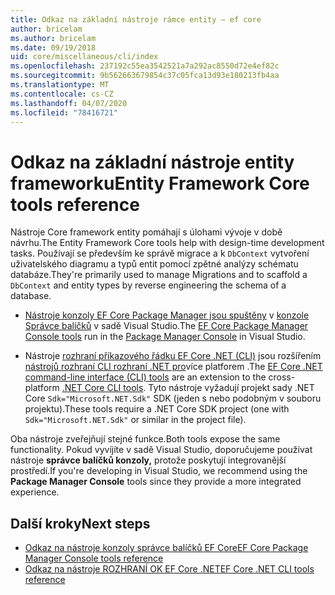 ```yaml
---
title: Odkaz na základní nástroje rámce entity – ef core
author: bricelam
ms.author: bricelam
ms.date: 09/19/2018
uid: core/miscellaneous/cli/index
ms.openlocfilehash: 237192c55ea3542521a7a292ac8550d72e4ef82c
ms.sourcegitcommit: 9b562663679854c37c05fca13d93e180213fb4aa
ms.translationtype: MT
ms.contentlocale: cs-CZ
ms.lasthandoff: 04/07/2020
ms.locfileid: "78416721"
---
```

# <a name="entity-framework-core-tools-reference"></a><span data-ttu-id="0adeb-102">Odkaz na základní nástroje entity frameworku</span><span class="sxs-lookup"><span data-stu-id="0adeb-102">Entity Framework Core tools reference</span></span>

<span data-ttu-id="0adeb-103">Nástroje Core framework entity pomáhají s úlohami vývoje v době návrhu.</span><span class="sxs-lookup"><span data-stu-id="0adeb-103">The Entity Framework Core tools help with design-time development tasks.</span></span> <span data-ttu-id="0adeb-104">Používají se především ke správě migrace a k `DbContext` vytvoření uživatelského diagramu a typů entit pomocí zpětné analýzy schématu databáze.</span><span class="sxs-lookup"><span data-stu-id="0adeb-104">They're primarily used to manage Migrations and to scaffold a `DbContext` and entity types by reverse engineering the schema of a database.</span></span>

* <span data-ttu-id="0adeb-105">[Nástroje konzoly EF Core Package Manager jsou spuštěny](powershell.md) v [konzole Správce balíčků](https://docs.microsoft.com/nuget/tools/package-manager-console) v sadě Visual Studio.</span><span class="sxs-lookup"><span data-stu-id="0adeb-105">The [EF Core Package Manager Console tools](powershell.md) run in the [Package Manager Console](https://docs.microsoft.com/nuget/tools/package-manager-console) in Visual Studio.</span></span>

* <span data-ttu-id="0adeb-106">Nástroje [rozhraní příkazového řádku EF Core .NET (CLI)](dotnet.md) jsou rozšířením [nástrojů rozhraní CLI rozhraní .NET pro](https://docs.microsoft.com/dotnet/core/tools/)více platforem .</span><span class="sxs-lookup"><span data-stu-id="0adeb-106">The [EF Core .NET command-line interface (CLI) tools](dotnet.md) are an extension to the cross-platform [.NET Core CLI tools](https://docs.microsoft.com/dotnet/core/tools/).</span></span> <span data-ttu-id="0adeb-107">Tyto nástroje vyžadují projekt sady .NET Core `Sdk="Microsoft.NET.Sdk"` SDK (jeden s nebo podobným v souboru projektu).</span><span class="sxs-lookup"><span data-stu-id="0adeb-107">These tools require a .NET Core SDK project (one with `Sdk="Microsoft.NET.Sdk"` or similar in the project file).</span></span>

<span data-ttu-id="0adeb-108">Oba nástroje zveřejňují stejné funkce.</span><span class="sxs-lookup"><span data-stu-id="0adeb-108">Both tools expose the same functionality.</span></span> <span data-ttu-id="0adeb-109">Pokud vyvíjíte v sadě Visual Studio, doporučujeme používat nástroje **správce balíčků konzoly,** protože poskytují integrovanější prostředí.</span><span class="sxs-lookup"><span data-stu-id="0adeb-109">If you're developing in Visual Studio, we recommend using the **Package Manager Console** tools since they provide a more integrated experience.</span></span>

## <a name="next-steps"></a><span data-ttu-id="0adeb-110">Další kroky</span><span class="sxs-lookup"><span data-stu-id="0adeb-110">Next steps</span></span>

* [<span data-ttu-id="0adeb-111">Odkaz na nástroje konzoly správce balíčků EF Core</span><span class="sxs-lookup"><span data-stu-id="0adeb-111">EF Core Package Manager Console tools reference</span></span>](powershell.md)
* [<span data-ttu-id="0adeb-112">Odkaz na nástroje ROZHRANÍ OK EF Core .NET</span><span class="sxs-lookup"><span data-stu-id="0adeb-112">EF Core .NET CLI tools reference</span></span>](dotnet.md)
